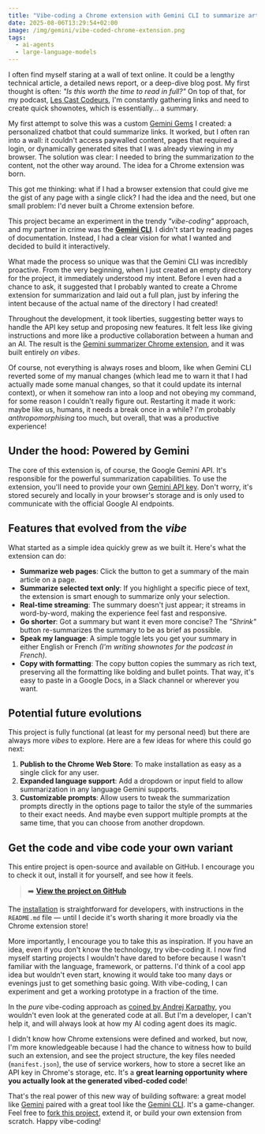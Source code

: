 ```yaml
---
title: "Vibe-coding a Chrome extension with Gemini CLI to summarize articles"
date: 2025-08-06T13:29:54+02:00
image: /img/gemini/vibe-coded-chrome-extension.png
tags:
  - ai-agents
  - large-language-models
---
```


I often find myself staring at a wall of text online.
It could be a lengthy technical article, a detailed news report, or a deep-dive blog post.
My first thought is often: _"Is this worth the time to read in full?"_
On top of that, for my podcast, [Les Cast Codeurs](https://lescastcodeurs.com/), I'm constantly gathering links and need to create quick shownotes, which is essentially... a summary.

My first attempt to solve this was a custom [Gemini Gems](https://gemini.google/overview/gems/) I created: a personalized chatbot that could summarize links.
It worked, but I often ran into a wall: it couldn't access paywalled content, pages that required a login, or dynamically generated sites that I was already viewing in my browser.
The solution was clear: I needed to bring the summarization _to_ the content, not the other way around.
The idea for a Chrome extension was born.

This got me thinking: what if I had a browser extension that could give me the gist of any page with a single click?
I had the idea and the need, but one small problem: I'd never built a Chrome extension before.

This project became an experiment in the trendy _"vibe-coding"_ approach, and my partner in crime was the
**[Gemini CLI](https://developers.google.com/gemini/cli?utm_campaign=CDR_0x7a40493f_default_b436838088&utm_medium=external&utm_source=blog)**.
I didn't start by reading pages of documentation.
Instead, I had a clear vision for what I wanted and decided to build it interactively.

What made the process so unique was that the Gemini CLI was incredibly proactive.
From the very beginning, when I just created an empty directory for the project, it immediately understood my intent.
Before I even had a chance to ask, it suggested that I probably wanted to create a Chrome extension for summarization and laid out a full plan, just by infering the intent because of the actual name of the directory I had created!

Throughout the development, it took liberties, suggesting better ways to handle the API key setup and proposing new features.
It felt less like giving instructions and more like a productive collaboration between a human and an AI.
The result is the [Gemini summarizer Chrome extension](https://github.com/glaforge/chrome-gemini-summarize-extension), and it was built entirely _on vibes_.

Of course, not everything is always roses and bloom, like when Gemini CLI reverted some of my manual changes (which lead me to warn it that I had actually made some manual changes, so that it could update its internal context), or when it somehow ran into a loop and not obeying my command, for some reason I couldn't really figure out.
Restarting it made it work: maybe like us, humans, it needs a break once in a while?
I'm probably _anthropomorphising_ too much, but overall, that was a productive experience!

## Under the hood: Powered by Gemini

The core of this extension is, of course, the Google Gemini API. It's responsible for the powerful summarization capabilities.
To use the extension, you'll need to provide your own [Gemini API key](https://aistudio.google.com/app/apikey).
Don't worry, it's stored securely and locally in your browser's storage and is only used to communicate with the official Google AI endpoints.

## Features that evolved from the _vibe_

What started as a simple idea quickly grew as we built it. Here's what the extension can do:

- **Summarize web pages**: Click the button to get a summary of the main article on a page.
- **Summarize selected text only**: If you highlight a specific piece of text, the extension is smart enough to summarize only your selection.
- **Real-time streaming**: The summary doesn't just appear; it streams in word-by-word, making the experience feel fast and responsive.
- **Go shorter**: Got a summary but want it even more concise? The _"Shrink"_ button re-summarizes the summary to be as brief as possible.
- **Speak my language**: A simple toggle lets you get your summary in either English or French _(I'm writing shownotes for the podcast in French)._
- **Copy with formatting**: The copy button copies the summary as rich text, preserving all the formatting like bolding and bullet points. That way, it's easy to paste in a Google Docs, in a Slack channel or wherever you want.

## Potential future evolutions

This project is fully functional (at least for my personal need) but there are always more _vibes_ to explore. Here are a few ideas for where this could go next:

1.  **Publish to the Chrome Web Store**: To make installation as easy as a single click for any user.
2.  **Expanded language support**: Add a dropdown or input field to allow summarization in any language Gemini supports.
3.  **Customizable prompts**: Allow users to tweak the summarization prompts directly in the options page to tailor the style of the summaries to their exact needs. And maybe even support multiple prompts at the same time, that you can choose from another dropdown.

## Get the code and vibe code your own variant

This entire project is open-source and available on GitHub. I encourage you to check it out, install it for yourself, and see how it feels.

> :arrow_right: **[View the project on GitHub](https://github.com/glaforge/chrome-gemini-summarize-extension)**

The [installation](https://github.com/glaforge/chrome-gemini-summarize-extension?tab=readme-ov-file#installation)
is straightforward for developers, with instructions in the `README.md` file — until I decide it's worth sharing it more broadly via the Chrome extension store!

More importantly, I encourage you to take this as inspiration.
If you have an idea, even if you don't know the technology, try vibe-coding it.
I now find myself starting projects I wouldn't have dared to before because I wasn't familiar with the language, framework, or patterns.
I'd think of a cool app idea but wouldn't even start, knowing it would take too many days or evenings just to get something basic going.
With vibe-coding, I can experiment and get a working prototype in a fraction of the time.

In the _pure_ vibe-coding approach as [coined by Andrej Karpathy](https://x.com/karpathy/status/1886192184808149383),
you wouldn't even look at the generated code at all.
But I'm a developer, I can't help it, and will always look at how my AI coding agent does its magic.

I didn't know how Chrome extensions were defined and worked, but now, I'm more knowledgeable because I had the chance to witness how to build such an extension, and see the project structure, the key files needed (`manifest.json`), the use of service workers, how to store a secret like an API key in Chrome's storage, etc. It's a **great learning opportunity where you actually look at the generated vibed-coded code**!

That's the real power of this new way of building software: a great model like
[Gemini](https://cloud.google.com/vertex-ai/generative-ai/docs/models?utm_campaign=CDR_0x7a40493f_default_b436838088&utm_medium=external&utm_source=blog) paired with a great tool like the
[Gemini CLI](https://developers.google.com/gemini/cli?utm_campaign=CDR_0x7a40493f_default_b436838088&utm_medium=external&utm_source=blog).
It's a game-changer.
Feel free to [fork this project](https://github.com/glaforge/chrome-gemini-summarize-extension), extend it, or build your own extension from scratch.
Happy vibe-coding!
